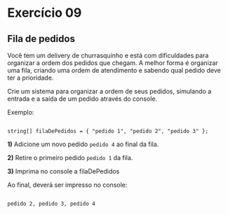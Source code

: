 # Exercício 09

## Fila de pedidos

Você tem um delivery de churrasquinho e está com dificuldades para organizar a ordem dos pedidos que chegam. A melhor forma é organizar uma fila, criando uma ordem de atendimento e sabendo qual pedido deve ter a prioridade.

Crie um sistema para organizar a ordem de seus pedidos, simulando a entrada e a saída de um pedido através do console.

Exemplo:

```

string[] filaDePedidos = { "pedido 1", "pedido 2", "pedido 3" };

```

**1)** Adicione um novo pedido `pedido 4` ao final da fila.

**2)** Retire o primeiro pedido `pedido 1` da fila.

**3)** Imprima no console a filaDePedidos

Ao final, deverá ser impresso no console:

```

pedido 2, pedido 3, pedido 4

```
